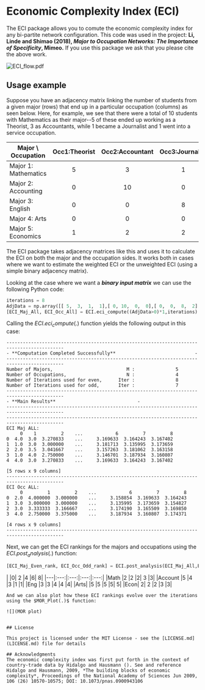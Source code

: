 # Economic Complexity Index (ECI)
The ECI package allows you to comute the economic complexity index for any bi-partite network configuration.  This code was used in the project: **Li, Linde and Shimao (2018), *Major to Occupation Networks: The Importance of Specificity*, Mimeo.**  If you use this package we ask that you please cite the above work. 

![ECI_flow.pdf](ECI_flow.png)

## Usage example

Suppose you have an adjacency matrix linking the number of students from a given major (rows) that end up in a particular occupation (columns) as seen below.  Here, for example, we see that there were a total of 10 students with Mathematics as their major--5 of these ended up working as a Theorist, 3 as Accountants, while 1 became a Journalist and 1 went into a service occupation. 

|Major \ Occupation| Occ1:Theorist| Occ2:Accountant| Occ3:Journalist| Occ4:Service |
|--------------------|:----------:|:--------------:|:--------------:|:------------:|
|Major 1: Mathematics|     5      |        3       |         1      |      1       |
|Major 2: Accounting |     0      |        10      |         0      |      0       |   
|Major 3: English    |     0      |        0       |         8      |      2       |   
|Major 4: Arts       |     0      |        0       |         0      |      10      |
|Major 5: Economics  |     1      |        2       |         2      |      5       | 

The ECI package takes adjacency matrices like this and uses it to calculate the ECI on both the major and the occupation sides. It works both in cases where we want to estimate the weighted ECI or the unweighted ECI (using a simple binary adjacency matrix).  

Looking at the case where we want a ***binary input matrix*** we can use the following Python code:

```python
iterations = 8
AdjData = np.array([[ 5,  3,  1,  1],[ 0, 10,  0,  0],[ 0,  0,  8,  2],[ 0,  0,  0, 10],[ 1,  2,  2,  5]],dtype='f')
[ECI_Maj_All, ECI_Occ_All] = ECI.eci_compute((AdjData>0)*1,iterations)
```
Calling the $ECI.eci_compute(.)$ function yields the following output in this case: 

```
-------------------------------------------------------------------------------------------
- **Computation Completed Successfully**                             -
-------------------------------------------------------------------------------------------
Number of Majors,                           M :               5
Number of Occupations,                      N :               4
Number of Iterations used for even,      Iter :               8
Number of Iterations used for odd,       Iter :               7
-------------------------------------------------------------------------------------------
- **Main Results**                              -
-------------------------------------------------------------------------------------------
-------------------------------------------------------------------------------------------
ECI Maj ALL: 
     0    1         2    ...            6         7         8
0  4.0  3.0  3.270833    ...     3.169633  3.164243  3.167402
1  1.0  3.0  3.000000    ...     3.181713  3.135995  3.173659
2  2.0  3.5  3.041667    ...     3.157263  3.181062  3.163158
3  1.0  4.0  2.750000    ...     3.146701  3.187934  3.160807
4  4.0  3.0  3.270833    ...     3.169633  3.164243  3.167402

[5 rows x 9 columns]
-------------------------------------------------------------------------------------------
ECI Occ ALL: 
     0         1         2    ...            6         7         8
0  2.0  4.000000  3.000000    ...     3.158854  3.169633  3.164243
1  3.0  3.000000  3.000000    ...     3.135995  3.173659  3.154827
2  3.0  3.333333  3.166667    ...     3.174190  3.165509  3.169850
3  4.0  2.750000  3.375000    ...     3.187934  3.160807  3.174371

[4 rows x 9 columns]
-------------------------------------------------------------------------------------------
```

Next, we can get the ECI rankings for the majors and occupations using the $ECI.post_analysis(.)$ function:

```Python
[ECI_Maj_Even_rank, ECI_Occ_Odd_rank] = ECI.post_analysis(ECI_Maj_All,ECI_Occ_All,['Math','Account','Eng','Arts','Econ'],['Theorist','Accountant','Journalist','Service'])
```
|	|0|	2	|4	|6|	8|
|---|:---:|:---:|:---:|:---:|
|Math	|2	|2	|2|	3	|3|
|Account	|5	|4	|3	|1	|1|
|Eng	|3	|3	|4	|4	|4|
|Arts|	|5	|5	|5	|5|	5|
|Econ|	2|	2	|2	|3	|3|

```
And we can also plot how these ECI rankings evolve over the iterations using the $MOR_Plot(.)$ function:

![](MOR plot)


## License

This project is licensed under the MIT License - see the [LICENSE.md](LICENSE.md) file for details

## Acknowledgments
The economic complexity index was first put forth in the context of country-trade data by Hidalgo and Hausmann (). See and reference 
Hidalgo and Hausmann, 2009, *The building blocks of economic complexity*, Proceedings of the National Academy of Sciences Jun 2009, 106 (26) 10570-10575; DOI: 10.1073/pnas.0900943106
